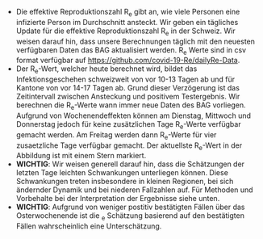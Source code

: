 - Die effektive Reproduktionszahl R<sub>e</sub> gibt an, wie viele Personen eine infizierte Person im Durchschnitt ansteckt. Wir geben ein tägliches Update für die effektive Reproduktionszahl R<sub>e</sub> in der Schweiz. Wir weisen darauf hin, dass unsere Berechnungen täglich mit den neuesten verfügbaren Daten das BAG aktualisiert werden. R<sub>e</sub> Werte sind in csv format verfügbar auf https://github.com/covid-19-Re/dailyRe-Data.
- Der R<sub>e</sub>-Wert, welcher heute berechnet wird, bildet das Infektionsgeschehen schweizweit von vor 10-13 Tagen ab und für Kantone von vor 14-17 Tagen ab. Grund dieser Verzögerung ist das Zeitintervall zwischen Ansteckung und positivem Testergebnis. Wir berechnen die R<sub>e</sub>-Werte wann immer neue Daten des BAG vorliegen. Aufgrund von Wochenendeffekten können am Dienstag, Mittwoch und Donnerstag jedoch für keine zusätzlichen Tage R<sub>e</sub>-Werte verfügbar gemacht werden. Am Freitag werden dann R<sub>e</sub>-Werte für vier zusaetzliche Tage verfügbar gemacht. Der aktuellste R<sub>e</sub>-Wert in der Abbildung ist mit einem Stern markiert.
- **WICHTIG**: Wir weisen generell darauf hin, dass die Schätzungen der letzten Tage leichten Schwankungen unterliegen können. Diese Schwankungen treten insbesondere in kleinen Regionen, bei sich ändernder Dynamik und bei niederen Fallzahlen auf. Für Methoden und Vorbehalte bei der Interpretation der Ergebnisse siehe unten.
- **WICHTIG**: Aufgrund von weniger postitiv bestätigten Fällen über das Osterwochenende ist die <sub>e</sub> Schätzung basierend auf den bestätigten Fällen wahrscheinlich eine Unterschätzung.
